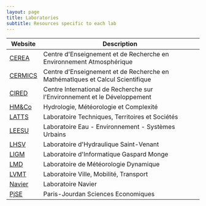 ```yaml
---
layout: page
title: Laboratories
subtitle: Resources specific to each lab
---
```


| Website                                  | Description                                                                   |
| ---------------------------------------- | ----------------------------------------------------------------------------- |
| [CEREA](https://www.cerea-lab.fr/)       | Centre d'Enseignement et de Recherche en Environnement Atmosphérique          |
| [CERMICS](https://cermics-lab.enpc.fr/)  | Centre d'Enseignement et de Recherche en MathématIques et Calcul Scientifique |
| [CIRED](http://www.centre-cired.fr/fr/)  | Centre International de Recherche sur l'Environnement et le Développement     |
| [HM&Co](https://hmco.enpc.fr)            | Hydrologie, Météorologie et Complexité                                        |
| [LATTS](https://latts.fr/)               | Laboratoire Techniques, Territoires et Sociétés                               |
| [LEESU](https://www.leesu.fr/)           | Laboratoire Eau - Environnement - Systèmes Urbains                            |
| [LHSV](https://www.saint-venant-lab.fr/) | Laboratoire d'Hydraulique Saint-Venant                                        |
| [LIGM](http://ligm.u-pem.fr/accueil/)    | Laboratoire d'Informatique Gaspard Monge                                      |
| [LMD](https://www.lmd.jussieu.fr/)       | Laboratoire de Météorologie Dynamique                                         |
| [LVMT](https://www.lvmt.fr/)             | Laboratoire Ville, Mobilité, Transport                                        |
| [Navier](https://navier-lab.fr/)         | Laboratoire Navier                                                            |
| [PjSE](http://www.pse.ens.fr/?lang=fr)   | Paris-Jourdan Sciences Economiques                                            |
